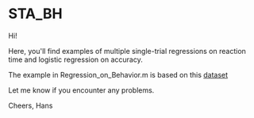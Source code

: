 # STA_BH

Hi!

Here, you'll find examples of multiple single-trial regressions on reaction time and logistic regression on accuracy.

The example in Regression_on_Behavior.m is based on this <a href="https://www.nature.com/articles/s41467-018-07456-8">dataset</a>

Let me know if you encounter any problems.

Cheers,
Hans
